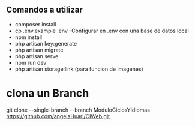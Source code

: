 ## Comandos a utilizar
- composer install
- cp .env.example .env
-Configurar en .env con una base de datos local
- npm install
- php artisan key:generate
- php artisan migrate
- php artisan serve
- npm run dev
- php artisan storage:link (para funcion de imagenes)

# clona un Branch
git clone --single-branch --branch ModuloCiclosYIdiomas https://github.com/angelaHuari/CIWeb.git
